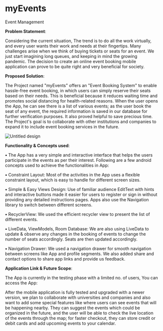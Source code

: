 # myEvents

Event Management

__Problem Statement__:

Considering the current situation, The trend is to do all the work virtually, and every user wants their work and needs at their fingertips. Many challenges arise when we think of buying tickets or seats for an event. We just start imagining long queues, and keeping in mind the growing pandemic. The decision to create an online event booking mobile application can prove to be quite right and very beneficial for society.

__Proposed Solution__:

The Project named "myEvents" offers an "Event Booking System" to enable hassle-free event booking, in which users can simply reserve their seats based on their needs. This is beneficial because it reduces waiting time and promotes social distancing for health-related reasons. When the user opens the App, he can see there is a list of various events; as the user book the seat of any event, the required information is saved in our database for further verification purposes. It also proved helpful to save precious time. The Project's goal is to collaborate with other institutions and companies to expand it to include event booking services in the future.


![Untitled design](https://user-images.githubusercontent.com/59003039/148638637-7692a494-864a-4e2a-851d-64303807b7d8.png)

__Functionality & Concepts used__:

__•__	The App has a very simple and interactive interface that helps the users participate in the events as per their interest. Following are a few android concepts used to achieve the functionalities in App:

__•__	Constraint Layout: Most of the activities in the App uses a flexible constraint layout, which is easy to handle for different screen sizes.

__•__	Simple & Easy Views Design: Use of familiar audience EditText with hints and interactive buttons made it easier for users to register or sign in without providing any detailed instructions pages. Apps also use the Navigation library to switch between different screens.

__•__	RecyclerView: We used the efficient recycler view to present the list of different events. 

__•__	LiveData, ViewModels, Room Database: We are also using LiveData to update & observe any changes in the booking of events to change the number of seats accordingly. Seats are then updated accordingly.

__•__	Navigation Drawer: We used a navigation drawer for smooth navigation between screens like App and profile segments. We also added share and contact options to share app links and provide us feedback.

__Application Link & Future Scope__:

The App is currently in the testing phase with a limited no. of users, You can access the App: 

After the mobile application is fully tested and upgraded with a newer version, we plan to collaborate with universities and companies and also want to add some special features like where users can see events that will be happening nearby. They can suggest the events which could be organized in the future, and the user will be able to check the live location of the events through the map; for faster checkout, they can store credit or debit cards and add upcoming events to your calendar.
